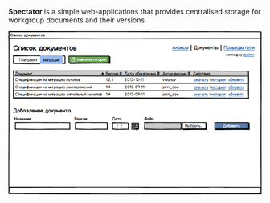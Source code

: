 **Spectator** is a simple web-applications that provides centralised storage for workgroup documents and their versions

![document_index](/documentation/mockups/document_index.png)
